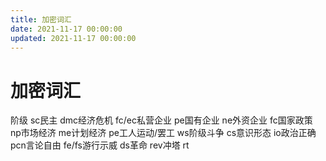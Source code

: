 ```yaml
---
title: 加密词汇
date: 2021-11-17 00:00:00
updated: 2021-11-17 00:00:00
---
```


# 加密词汇

阶级 sc民主 dmc经济危机 fc/ec私营企业 pe国有企业 ne外资企业 fc国家政策 np市场经济 me计划经济 pe工人运动/罢工 ws阶级斗争 cs意识形态 io政治正确 pcn言论自由 fe/fs游行示威 ds革命 rev冲塔 rt
